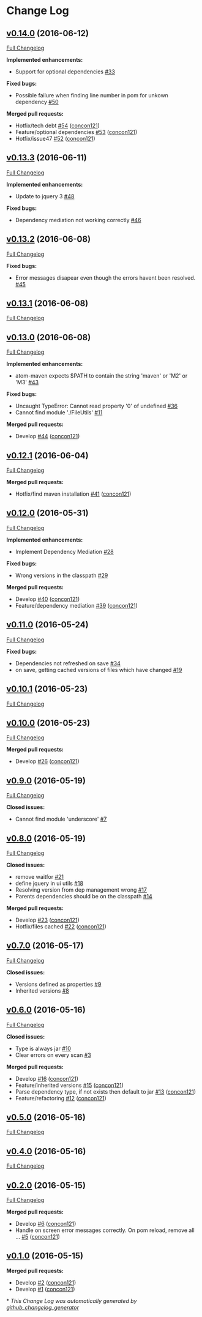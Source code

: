 # Change Log

## [v0.14.0](https://github.com/concon121/atom-maven/tree/v0.14.0) (2016-06-12)
[Full Changelog](https://github.com/concon121/atom-maven/compare/v0.13.3...v0.14.0)

**Implemented enhancements:**

- Support for optional dependencies [\#33](https://github.com/concon121/atom-maven/issues/33)

**Fixed bugs:**

- Possible failure when finding line number in pom for unkown dependency [\#50](https://github.com/concon121/atom-maven/issues/50)

**Merged pull requests:**

- Hotfix/tech debt [\#54](https://github.com/concon121/atom-maven/pull/54) ([concon121](https://github.com/concon121))
- Feature/optional dependencies [\#53](https://github.com/concon121/atom-maven/pull/53) ([concon121](https://github.com/concon121))
- Hotfix/issue47 [\#52](https://github.com/concon121/atom-maven/pull/52) ([concon121](https://github.com/concon121))

## [v0.13.3](https://github.com/concon121/atom-maven/tree/v0.13.3) (2016-06-11)
[Full Changelog](https://github.com/concon121/atom-maven/compare/v0.13.2...v0.13.3)

**Implemented enhancements:**

- Update to jquery 3 [\#48](https://github.com/concon121/atom-maven/issues/48)

**Fixed bugs:**

- Dependency mediation not working correctly [\#46](https://github.com/concon121/atom-maven/issues/46)

## [v0.13.2](https://github.com/concon121/atom-maven/tree/v0.13.2) (2016-06-08)
[Full Changelog](https://github.com/concon121/atom-maven/compare/v0.13.1...v0.13.2)

**Fixed bugs:**

- Error messages disapear even though the errors havent been resolved. [\#45](https://github.com/concon121/atom-maven/issues/45)

## [v0.13.1](https://github.com/concon121/atom-maven/tree/v0.13.1) (2016-06-08)
[Full Changelog](https://github.com/concon121/atom-maven/compare/v0.13.0...v0.13.1)

## [v0.13.0](https://github.com/concon121/atom-maven/tree/v0.13.0) (2016-06-08)
[Full Changelog](https://github.com/concon121/atom-maven/compare/v0.12.1...v0.13.0)

**Implemented enhancements:**

- atom-maven expects $PATH to contain the string 'maven' or 'M2' or 'M3' [\#43](https://github.com/concon121/atom-maven/issues/43)

**Fixed bugs:**

- Uncaught TypeError: Cannot read property '0' of undefined [\#36](https://github.com/concon121/atom-maven/issues/36)
- Cannot find module './FileUtils' [\#11](https://github.com/concon121/atom-maven/issues/11)

**Merged pull requests:**

- Develop [\#44](https://github.com/concon121/atom-maven/pull/44) ([concon121](https://github.com/concon121))

## [v0.12.1](https://github.com/concon121/atom-maven/tree/v0.12.1) (2016-06-04)
[Full Changelog](https://github.com/concon121/atom-maven/compare/v0.12.0...v0.12.1)

**Merged pull requests:**

- Hotfix/find maven installation [\#41](https://github.com/concon121/atom-maven/pull/41) ([concon121](https://github.com/concon121))

## [v0.12.0](https://github.com/concon121/atom-maven/tree/v0.12.0) (2016-05-31)
[Full Changelog](https://github.com/concon121/atom-maven/compare/v0.11.0...v0.12.0)

**Implemented enhancements:**

- Implement Dependency Mediation [\#28](https://github.com/concon121/atom-maven/issues/28)

**Fixed bugs:**

- Wrong versions in the classpath [\#29](https://github.com/concon121/atom-maven/issues/29)

**Merged pull requests:**

- Develop [\#40](https://github.com/concon121/atom-maven/pull/40) ([concon121](https://github.com/concon121))
- Feature/dependency mediation [\#39](https://github.com/concon121/atom-maven/pull/39) ([concon121](https://github.com/concon121))

## [v0.11.0](https://github.com/concon121/atom-maven/tree/v0.11.0) (2016-05-24)
[Full Changelog](https://github.com/concon121/atom-maven/compare/v0.10.1...v0.11.0)

**Fixed bugs:**

- Dependencies not refreshed on save [\#34](https://github.com/concon121/atom-maven/issues/34)
- on save, getting cached versions of files which have changed [\#19](https://github.com/concon121/atom-maven/issues/19)

## [v0.10.1](https://github.com/concon121/atom-maven/tree/v0.10.1) (2016-05-23)
[Full Changelog](https://github.com/concon121/atom-maven/compare/v0.10.0...v0.10.1)

## [v0.10.0](https://github.com/concon121/atom-maven/tree/v0.10.0) (2016-05-23)
[Full Changelog](https://github.com/concon121/atom-maven/compare/v0.9.0...v0.10.0)

**Merged pull requests:**

- Develop [\#26](https://github.com/concon121/atom-maven/pull/26) ([concon121](https://github.com/concon121))

## [v0.9.0](https://github.com/concon121/atom-maven/tree/v0.9.0) (2016-05-19)
[Full Changelog](https://github.com/concon121/atom-maven/compare/v0.8.0...v0.9.0)

**Closed issues:**

- Cannot find module 'underscore' [\#7](https://github.com/concon121/atom-maven/issues/7)

## [v0.8.0](https://github.com/concon121/atom-maven/tree/v0.8.0) (2016-05-19)
[Full Changelog](https://github.com/concon121/atom-maven/compare/v0.7.0...v0.8.0)

**Closed issues:**

- remove waitfor [\#21](https://github.com/concon121/atom-maven/issues/21)
- define jquery in ui utils [\#18](https://github.com/concon121/atom-maven/issues/18)
- Resolving version from dep management wrong [\#17](https://github.com/concon121/atom-maven/issues/17)
- Parents dependencies should be on the classpath [\#14](https://github.com/concon121/atom-maven/issues/14)

**Merged pull requests:**

- Develop [\#23](https://github.com/concon121/atom-maven/pull/23) ([concon121](https://github.com/concon121))
- Hotfix/files cached [\#22](https://github.com/concon121/atom-maven/pull/22) ([concon121](https://github.com/concon121))

## [v0.7.0](https://github.com/concon121/atom-maven/tree/v0.7.0) (2016-05-17)
[Full Changelog](https://github.com/concon121/atom-maven/compare/v0.6.0...v0.7.0)

**Closed issues:**

- Versions defined as properties [\#9](https://github.com/concon121/atom-maven/issues/9)
- Inherited versions [\#8](https://github.com/concon121/atom-maven/issues/8)

## [v0.6.0](https://github.com/concon121/atom-maven/tree/v0.6.0) (2016-05-16)
[Full Changelog](https://github.com/concon121/atom-maven/compare/v0.5.0...v0.6.0)

**Closed issues:**

- Type is always jar [\#10](https://github.com/concon121/atom-maven/issues/10)
- Clear errors on every scan [\#3](https://github.com/concon121/atom-maven/issues/3)

**Merged pull requests:**

- Develop [\#16](https://github.com/concon121/atom-maven/pull/16) ([concon121](https://github.com/concon121))
- Feature/inherited versions [\#15](https://github.com/concon121/atom-maven/pull/15) ([concon121](https://github.com/concon121))
- Parse dependency type, if not exists then default to jar [\#13](https://github.com/concon121/atom-maven/pull/13) ([concon121](https://github.com/concon121))
- Feature/refactoring [\#12](https://github.com/concon121/atom-maven/pull/12) ([concon121](https://github.com/concon121))

## [v0.5.0](https://github.com/concon121/atom-maven/tree/v0.5.0) (2016-05-16)
[Full Changelog](https://github.com/concon121/atom-maven/compare/v0.4.0...v0.5.0)

## [v0.4.0](https://github.com/concon121/atom-maven/tree/v0.4.0) (2016-05-16)
[Full Changelog](https://github.com/concon121/atom-maven/compare/v0.2.0...v0.4.0)

## [v0.2.0](https://github.com/concon121/atom-maven/tree/v0.2.0) (2016-05-15)
[Full Changelog](https://github.com/concon121/atom-maven/compare/v0.1.0...v0.2.0)

**Merged pull requests:**

- Develop [\#6](https://github.com/concon121/atom-maven/pull/6) ([concon121](https://github.com/concon121))
- Handle on screen error messages correctly. On pom reload, remove all … [\#5](https://github.com/concon121/atom-maven/pull/5) ([concon121](https://github.com/concon121))

## [v0.1.0](https://github.com/concon121/atom-maven/tree/v0.1.0) (2016-05-15)
**Merged pull requests:**

- Develop [\#2](https://github.com/concon121/atom-maven/pull/2) ([concon121](https://github.com/concon121))
- Develop [\#1](https://github.com/concon121/atom-maven/pull/1) ([concon121](https://github.com/concon121))



\* *This Change Log was automatically generated by [github_changelog_generator](https://github.com/skywinder/Github-Changelog-Generator)*
